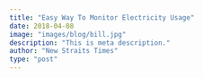 ```yaml
---
title: "Easy Way To Monitor Electricity Usage"
date: 2018-04-08
image: "images/blog/bill.jpg"
description: "This is meta description."
author: "New Straits Times"
type: "post"
---
```


